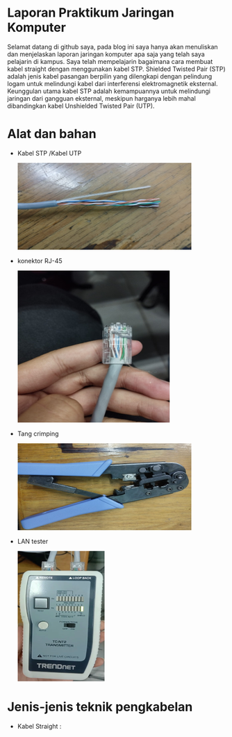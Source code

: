 # Laporan Praktikum Jaringan Komputer

Selamat datang di github saya, pada blog ini saya hanya akan menuliskan dan menjelaskan laporan jaringan komputer apa saja yang telah saya pelajarin di kampus.
Saya telah mempelajarin bagaimana cara membuat kabel straight dengan menggunakan kabel STP.
Shielded Twisted Pair (STP) adalah jenis kabel pasangan berpilin yang dilengkapi
dengan pelindung logam untuk melindungi kabel dari interferensi elektromagnetik eksternal.
Keunggulan utama kabel STP adalah kemampuannya untuk melindungi jaringan dari
gangguan eksternal, meskipun harganya lebih mahal dibandingkan kabel Unshielded Twisted
Pair (UTP).
# Alat dan bahan
  - Kabel STP /Kabel UTP

    <img src="kabel 2" width=400 height=200>
  - konektor RJ-45

    <img src="kabel straight" width=350 height=350>
  - Tang crimping

    <img src="tang" width=400 height=200>
  - LAN tester
    
    <img src="tester" width=200 height=300>

# Jenis-jenis teknik pengkabelan
- Kabel Straight :

  
